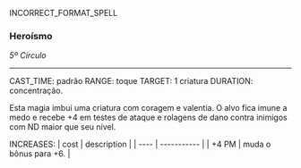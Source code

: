 INCORRECT_FORMAT_SPELL
### Heroísmo
*5º Círculo*
___
CAST_TIME: padrão
RANGE: toque
TARGET: 1 criatura
DURATION: concentração.

Esta magia imbui uma criatura com coragem e valentia. O alvo fica imune a medo e recebe +4 em testes de ataque e rolagens de dano contra inimigos com ND maior que seu nível.

INCREASES:
| cost | description |
| ---- | ----------- |
| +4 PM | muda o bônus para +6. |

